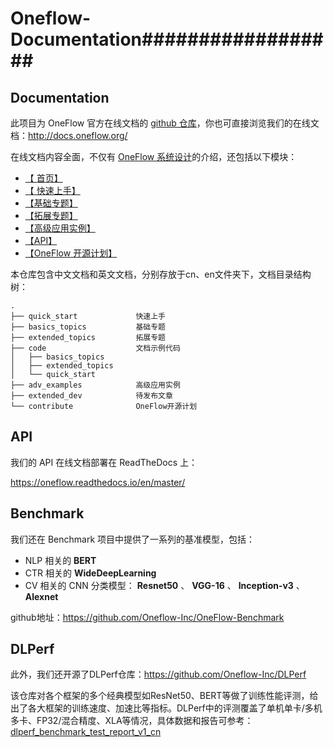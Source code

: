 # Oneflow-Documentation##################
##
## Documentation

此项目为 OneFlow 官方在线文档的 [github 仓库](https://github.com/Oneflow-Inc/oneflow-documentation)，你也可直接浏览我们的在线文档：http://docs.oneflow.org/

在线文档内容全面，不仅有 [OneFlow 系统设计](http://docs.oneflow.org/basics_topics/essentials_of_oneflow.html)的介绍，还包括以下模块：

- [【 首页】](http://docs.oneflow.org/index.html)
- [【 快速上手】](http://docs.oneflow.org/quick_start/install.html)
- [【基础专题】](http://docs.oneflow.org/basics_topics/data_input.html)
- [【拓展专题】](http://docs.oneflow.org/extended_topics/job_function_define_call.html)
- [【高级应用实例】](http://docs.oneflow.org/adv_examples/resnet.html)
- [【API】](https://oneflow.readthedocs.io/en/master/)
- [【OneFlow 开源计划】](http://docs.oneflow.org/contribute/intro.html)

本仓库包含中文文档和英文文档，分别存放于cn、en文件夹下，文档目录结构树：

```
.
├── quick_start             快速上手
├── basics_topics           基础专题
├── extended_topics         拓展专题
├── code                    文档示例代码
│   ├── basics_topics
│   ├── extended_topics
│   └── quick_start
├── adv_examples            高级应用实例
├── extended_dev            待发布文章
└── contribute              OneFlow开源计划
```



## API

我们的 API 在线文档部署在 ReadTheDocs 上：

https://oneflow.readthedocs.io/en/master/



## Benchmark

我们还在 Benchmark 项目中提供了一系列的基准模型，包括：

- NLP 相关的 **BERT**
- CTR 相关的 **WideDeepLearning**
- CV 相关的 CNN 分类模型： **Resnet50** 、 **VGG-16** 、 **Inception-v3** 、 **Alexnet**

github地址：https://github.com/Oneflow-Inc/OneFlow-Benchmark


## DLPerf
此外，我们还开源了DLPerf仓库：https://github.com/Oneflow-Inc/DLPerf

该仓库对各个框架的多个经典模型如ResNet50、BERT等做了训练性能评测，给出了各大框架的训练速度、加速比等指标。DLPerf中的评测覆盖了单机单卡/多机多卡、FP32/混合精度、XLA等情况，具体数据和报告可参考：[dlperf_benchmark_test_report_v1_cn](https://github.com/Oneflow-Inc/DLPerf/blob/master/reports/dlperf_benchmark_test_report_v1_cn.md)
